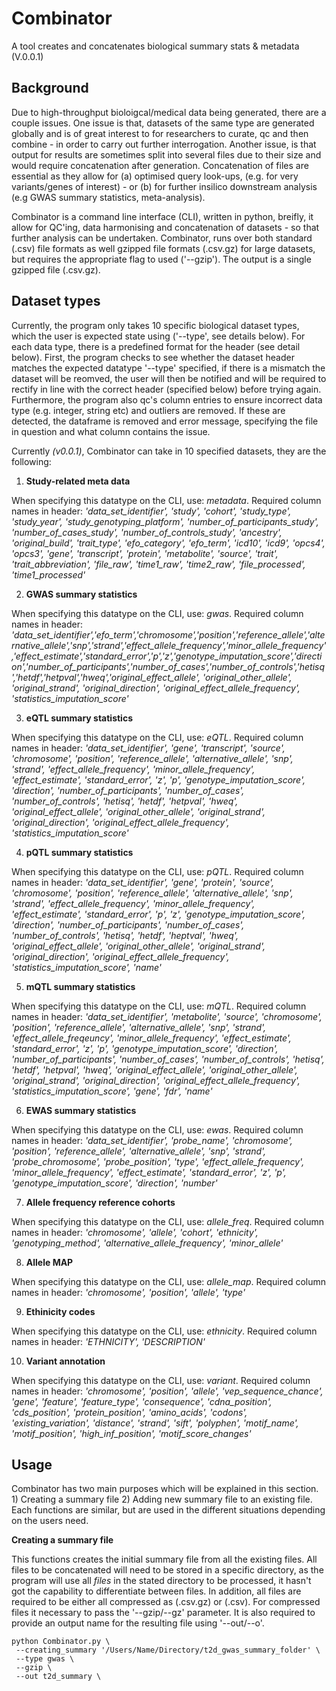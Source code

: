# Combinator

A tool creates and concatenates biological summary stats & metadata (V.0.0.1)

## Background

Due to high-throughput bioloigcal/medical data being generated, there are a couple issues. One issue is that, datasets of the same type are generated globally and is of great interest to for researchers to curate, qc and then combine - in order to carry out further  interrogation. Another issue, is that output for results are sometimes split into several files due to their size and would require concatenation after generation. Concatenation of files are essential as they allow for (a) optimised query look-ups, (e.g. for very variants/genes of interest) - or (b) for further insilico downstream analysis (e.g GWAS summary statistics, meta-analysis). 

Combinator is a command line interface (CLI), written in python, breifly, it allow for QC'ing, data harmonising and concatenation of datasets - so that further analysis can be undertaken. Combinator, runs over both standard (.csv) file formats as well gzipped file formats (.csv.gz) for large datasets, but requires the appropriate flag to used ('--gzip'). The output is a single gzipped file (.csv.gz).

## Dataset types

Currently, the program only takes 10 specific biological dataset types, which the user is expected state using ('--type', see details below). For each data type, there is a predefined format for the header (see detail below). First, the program checks to see  whether the dataset header matches the expected datatype '--type' specified, if there is a mismatch the dataset will be reomved, the user will then be notified and will be required to rectify in line with the correct header (specified below) before trying again. Furthermore, the program also qc's column entries to ensure incorrect data type (e.g. integer, string etc) and outliers are removed. If these are detected, the dataframe is removed and error message, specifying the file in question and what column contains the issue.

Currently *(v0.0.1)*, Combinator can take in 10 specified datasets, they are the following:

1. **Study-related meta data**

When specifying this datatype on the CLI, use: *metadata*. Required column names in header: *'data_set_identifier', 'study', 'cohort', 'study_type', 'study_year', 'study_genotyping_platform', 'number_of_participants_study', 'number_of_cases_study', 'number_of_controls_study', 'ancestry', 'original_build', 'trait_type', 'efo_category', 'efo_term', 'icd10', 'icd9', 'opcs4', 'opcs3', 'gene', 'transcript', 'protein', 'metabolite', 'source', 'trait', 'trait_abbreviation', 'file_raw', 'time1_raw', 'time2_raw', 'file_processed', 'time1_processed'*

2. **GWAS summary statistics**

When specifying this datatype on the CLI, use: *gwas*. Required column names in header: *'data_set_identifier','efo_term','chromosome','position','reference_allele','alternative_allele','snp','strand','effect_allele_frequency','minor_allele_frequency','effect_estimate','standard_error','p','z','genotype_imputation_score','direction','number_of_participants','number_of_cases','number_of_controls','hetisq','hetdf','hetpval','hweq','original_effect_allele', 'original_other_allele', 'original_strand', 'original_direction', 'original_effect_allele_frequency', 'statistics_imputation_score'*

3. **eQTL summary statistics**

When specifying this datatype on the CLI, use:  *eQTL*. Required column names in header: *'data_set_identifier', 'gene', 'transcript', 'source', 'chromosome', 'position', 'reference_allele', 'alternative_allele', 'snp', 'strand', 'effect_allele_frequency', 'minor_allele_frequency', 'effect_estimate', 'standard_error', 'z', 'p', 'genotype_imputation_score', 'direction', 'number_of_participants', 'number_of_cases', 'number_of_controls', 'hetisq', 'hetdf', 'hetpval', 'hweq', 'original_effect_allele', 'original_other_allele', 'original_strand', 'original_direction', 'original_effect_allele_frequency', 'statistics_imputation_score'*

4. **pQTL summary statistics**

When specifying this datatype on the CLI, use: *pQTL*. Required column names in header: *'data_set_identifier', 'gene', 'protein', 'source', 'chromosome', 'position', 'reference_allele', 'alternative_allele', 'snp', 'strand', 'effect_allele_frequency', 'minor_allele_frequency', 'effect_estimate', 'standard_error', 'p', 'z', 'genotype_imputation_score', 'direction', 'number_of_participants', 'number_of_cases', 'number_of_controls', 'hetisq', 'hetdf', 'heptval', 'hweq', 'original_effect_allele', 'original_other_allele', 'original_strand', 'original_direction', 'original_effect_allele_frequency', 'statistics_imputation_score', 'name'*

5. **mQTL summary statistics**

When specifying this datatype on the CLI, use: *mQTL*. Required column names in header: *'data_set_identifier', 'metabolite', 'source', 'chromosome', 'position', 'reference_allele', 'alternative_allele', 'snp', 'strand', 'effect_allele_freqeuncy', 'minor_allele_frequency', 'effect_estimate', 'standard_error', 'z', 'p', 'genotype_imputation_score', 'direction', 'number_of_participants', 'number_of_cases', 'number_of_controls', 'hetisq', 'hetdf', 'hetpval', 'hweq', 'original_effect_allele', 'original_other_allele', 'original_strand', 'original_direction', 'original_effect_allele_frequency', 'statistics_imputation_score', 'gene', 'fdr', 'name'*

6. **EWAS summary statistics**

When specifying this datatype on the CLI, use: *ewas*. Required column names in header: *'data_set_identifier', 'probe_name', 'chromosome', 'position', 'reference_allele', 'alternative_allele', 'snp', 'strand', 'probe_chromosome', 'probe_position', 'type', 'effect_allele_frequency', 'minor_allele_frequency', 'effect_estimate', 'standard_error', 'z', 'p', 'genotype_imputation_score', 'direction', 'number'*

7. **Allele frequency reference cohorts**

When specifying this datatype on the CLI, use: *allele_freq*. Required column names in header: *'chromosome', 'allele', 'cohort', 'ethnicity', 'genotyping_method', 'alternative_allele_frequency', 'minor_allele'*

8. **Allele MAP**

When specifying this datatype on the CLI, use: *allele_map*. Required column names in header: *'chromosome', 'position', 'allele', 'type'*

9. **Ethinicity codes**

When specifying this datatype on the CLI, use: *ethnicity*. Required column names in header: *'ETHNICITY', 'DESCRIPTION'*

10. **Variant annotation**

When specifying this datatype on the CLI, use: *variant*. Required column names in header: *'chromosome', 'position', 'allele', 'vep_sequence_chance', 'gene', 'feature', 'feature_type', 'consequence', 'cdna_position', 'cds_position', 'protein_position', 'amino_acids', 'codons', 'existing_variation', 'distance', 'strand', 'sift', 'polyphen', 'motif_name', 'motif_position', 'high_inf_position', 'motif_score_changes'*


## Usage

Combinator has two main purposes which will be explained in this section. 1) Creating a summary file 2) Adding new summary file to an existing file. Each functions are similar, but are used in the different situations depending on the users need. 


**Creating a summary file**

This functions creates the initial summary file from all the existing files. All files to be concatenated will need to be stored in a specific directory, as the program will use all *files* in the stated directory to be processed, it hasn't got the capability to differentiate between files. In addition, all files are required to be either all compressed as (.csv.gz) or (.csv). For compressed files it necessary to pass the '--gzip/--gz' parameter. It is also required to provide an output name for the resulting file using '--out/--o'.

```
python Combinator.py \
 --creating_summary '/Users/Name/Directory/t2d_gwas_summary_folder' \
 --type gwas \
 --gzip \
 --out t2d_summary \
 ```